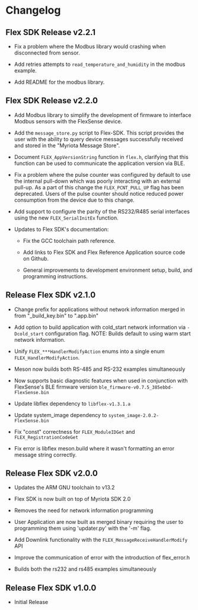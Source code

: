 # Changelog

## Flex SDK Release v2.2.1

* Fix a problem where the Modbus library would crashing when disconnected from
  sensor.

* Add retries attempts to `read_temperature_and_humidity` in the modbus
  example.

* Add README for the modbus library.

## Flex SDK Release v2.2.0

* Add Modbus library to simplify the development of firmware to interface
  Modbus sensors with the FlexSense device.

* Add the `message_store.py` script to Flex-SDK. This script provides the user
  with the ability to query device messages successfully received and stored in
  the "Myriota Message Store".

* Document `FLEX_AppVersionString` function in `flex.h`, clarifying that this
  function can be used to communicate the application version via BLE.

* Fix a problem where the pulse counter was configured by default to use the
  internal pull-down which was poorly interacting with an external pull-up. As
  a part of this change the `FLEX_PCNT_PULL_UP` flag has been deprecated. Users
  of the pulse counter should notice reduced power consumption from the
  device due to this change.

* Add support to configure the parity of the RS232/R485 serial interfaces using
  the new `FLEX_SerialInitEx` function.

* Updates to Flex SDK's documentation:

    - Fix the GCC toolchain path reference.

    - Add links to Flex SDK and Flex Reference Application source code on
      Github.

    - General improvements to development environment setup, build, and
      programming instructions.

## Release Flex SDK v2.1.0

* Change prefix for applications without network information merged in from
  "_build_key.bin" to ".app.bin"

* Add option to build application with cold_start network information via
  `-Dcold_start` configuration flag. NOTE: Builds default to using warm start
  network information.

* Unify `FLEX_***HandlerModifyAction` enums into a single enum
  `FLEX_HandlerModifyAction`.

* Meson now builds both RS-485 and RS-232 examples simultaneously

* Now supports basic diagnostic features when used in conjunction with
  FlexSense's BLE firmware version `ble_firmware-v0.7.5_385ebbd-FlexSense.bin`

* Update libflex dependency to `libflex-v1.3.1.a`

* Update system_image dependency to `system_image-2.0.2-FlexSense.bin`

* Fix "const" correctness for `FLEX_ModuleIDGet` and `FLEX_RegistrationCodeGet`

* Fix error is libflex meson.build  where it wasn't formatting an error message
  string correctly.

## Release Flex SDK v2.0.0

* Updates the ARM GNU toolchain to v13.2

* Flex SDK is now built on top of Myriota SDK 2.0

* Removes the need for network information programming

* User Application are now built as merged binary requiring the user to
  programming them using 'updater.py' with the '-m' flag.

* Add Downlink functionality with the `FLEX_MessageReceiveHandlerModify` API

* Improve the communication of error with the introduction of flex_error.h

* Builds both the rs232 and rs485 examples simultaneously

## Release Flex SDK v1.0.0

* Initial Release
